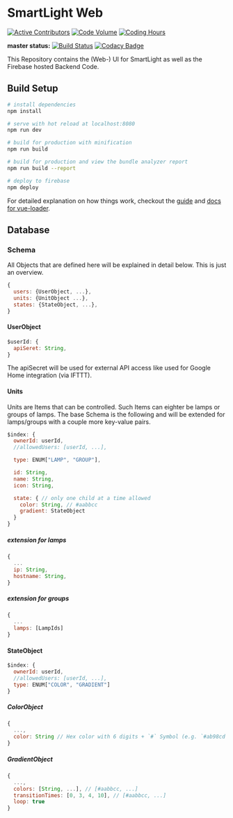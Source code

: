 # SmartLight Web
[![Active Contributors](https://api.gitential.com/accounts/1294/projects/1473/badges/active-contributors.svg)](https://gitential.com/accounts/1294/projects/1473/share?uuid=923d642f-dd80-4b4e-9d58-cb42f7242231&utm_source=shield&utm_medium=shield&utm_campaign=1473)
[![Code Volume](https://api.gitential.com/accounts/1294/projects/1473/badges/code-volume.svg)](https://gitential.com/accounts/1294/projects/1473/share?uuid=923d642f-dd80-4b4e-9d58-cb42f7242231&utm_source=shield&utm_medium=shield&utm_campaign=1473)
[![Coding Hours](https://api.gitential.com/accounts/1294/projects/1473/badges/coding-hours.svg)](https://gitential.com/accounts/1294/projects/1473/share?uuid=923d642f-dd80-4b4e-9d58-cb42f7242231&utm_source=shield&utm_medium=shield&utm_campaign=1473)

**master status:**
[![Build Status](https://travis-ci.com/adrianjost/SmartLight-Firebase.svg?branch=master)](https://travis-ci.com/adrianjost/SmartLight-Firebase)
[![Codacy Badge](https://api.codacy.com/project/badge/Grade/e0203f63985c42c191b6e4411bd8f4da)](https://www.codacy.com/app/adrianjost/SmartLight-Firebase?utm_source=github.com&amp;utm_medium=referral&amp;utm_content=adrianjost/SmartLight-Firebase&amp;utm_campaign=Badge_Grade)

This Repository contains the (Web-) UI for SmartLight as well as the Firebase hosted Backend Code.

## Build Setup

``` bash
# install dependencies
npm install

# serve with hot reload at localhost:8080
npm run dev

# build for production with minification
npm run build

# build for production and view the bundle analyzer report
npm run build --report

# deploy to firebase
npm deploy
```

For detailed explanation on how things work, checkout the [guide](http://vuejs-templates.github.io/webpack/) and [docs for vue-loader](http://vuejs.github.io/vue-loader).

## Database
### Schema
All Objects that are defined here will be explained in detail below. This is just an overview.
```js
{
  users: {UserObject, ...},
  units: {UnitObject ...},
  states: {StateObject, ...},
}
```

#### UserObject

```js
$userId: {
  apiSeret: String,
}
```
The apiSecret will be used for external API access like used for Google Home integration (via IFTTT).

#### Units
Units are Items that can be controlled. Such Items can eighter be lamps or groups of lamps.
The base Schema is the following and will be extended for lamps/groups with a couple more key-value pairs.

```js
$index: {
  ownerId: userId,
  //allowedUsers: [userId, ...],

  type: ENUM["LAMP", "GROUP"],

  id: String,
  name: String,
  icon: String,

  state: { // only one child at a time allowed
    color: String, // #aabbcc
    gradient: StateObject
  }
}
```

##### extension for lamps
```js
{
  ...
  ip: String,
  hostname: String,
}
```

##### extension for groups
```js
{
  ...
  lamps: [LampIds]
}
```

#### StateObject
```js
$index: {
  ownerId: userId,
  //allowedUsers: [userId, ...],
  type: ENUM["COLOR", "GRADIENT"]
}
```

##### ColorObject
```js
{
  ...,
  color: String // Hex color with 6 digits + `#` Symbol (e.g. `#ab98cd`)
}
```

##### GradientObject
```js
{
  ...,
  colors: [String, ...], // [#aabbcc, ...]
  transitionTimes: [0, 3, 4, 10], // [#aabbcc, ...]
  loop: true
}
```